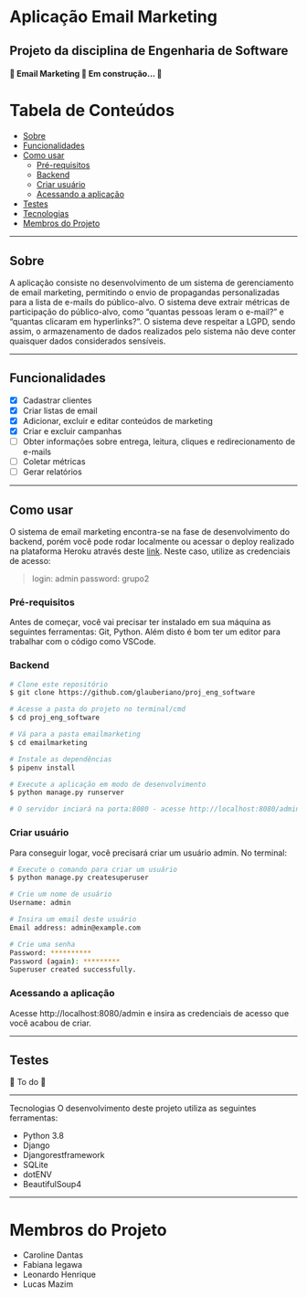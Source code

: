 # Aplicação Email Marketing
## Projeto da disciplina de Engenharia de Software 
<h4 align="left"> 
	🚧  Email Marketing 🚀 Em construção...  🚧
</h4>

Tabela de Conteúdos
=================
<!--ts-->
   * [Sobre](#Sobre)
   * [Funcionalidades](#Funcionalidades)
   * [Como usar](#como-usar)
      * [Pré-requisitos](#pre-requisitos)
      * [Backend](#backend)
      * [Criar usuário](#criar-usuario)
      * [Acessando a aplicação](#acessando-a-aplicacao)
   * [Testes](#testes)
   * [Tecnologias](#tecnologias)
   * [Membros do Projeto](#membros-do-projeto)
<!--te-->

---
## Sobre
A aplicação consiste no desenvolvimento de um sistema de gerenciamento de email marketing, permitindo o envio de propagandas personalizadas para a lista de e-mails do público-alvo. O sistema deve extrair métricas de participação do público-alvo, como “quantas pessoas leram o e-mail?” e “quantas clicaram em hyperlinks?”. O sistema deve respeitar a LGPD, sendo assim, o armazenamento de dados realizados pelo sistema não deve conter quaisquer dados considerados sensíveis.

---
## Funcionalidades
- [x] Cadastrar clientes
- [x] Criar listas de email
- [x] Adicionar, excluir e editar conteúdos de marketing
- [x] Criar e excluir campanhas
- [ ] Obter informações sobre entrega, leitura, cliques e redirecionamento de e-mails
- [ ] Coletar métricas
- [ ] Gerar relatórios

---
## Como usar
O sistema de email marketing encontra-se na fase de desenvolvimento do backend, porém você pode rodar localmente ou acessar o deploy realizado na plataforma Heroku através deste [link](https://warm-cove-78160.herokuapp.com/admin/login/?next=/admin/). Neste caso, utilize as credenciais de acesso:
> login: admin
> password: grupo2

### Pré-requisitos
Antes de começar, você vai precisar ter instalado em sua máquina as seguintes ferramentas: Git, Python. Além disto é bom ter um editor para trabalhar com o código como VSCode.

### Backend
```bash
# Clone este repositório
$ git clone https://github.com/glauberiano/proj_eng_software

# Acesse a pasta do projeto no terminal/cmd
$ cd proj_eng_software

# Vá para a pasta emailmarketing
$ cd emailmarketing

# Instale as dependências
$ pipenv install

# Execute a aplicação em modo de desenvolvimento
$ python manage.py runserver

# O servidor inciará na porta:8080 - acesse http://localhost:8080/admin 
```

### Criar usuário
Para conseguir logar, você precisará criar um usuário admin. No terminal:
```bash
# Execute o comando para criar um usuário
$ python manage.py createsuperuser

# Crie um nome de usuário
Username: admin

# Insira um email deste usuário
Email address: admin@example.com

# Crie uma senha
Password: **********
Password (again): *********
Superuser created successfully.
```

### Acessando a aplicação
Acesse http://localhost:8080/admin e insira as credenciais de acesso que você acabou de criar. 

---
## Testes

🚧 To do 🚧

---
Tecnologias
O desenvolvimento deste projeto utiliza as seguintes ferramentas:
 * Python 3.8
 * Django
 * Djangorestframework
 * SQLite
 * dotENV
 * BeautifulSoup4

---
# Membros do Projeto
- Caroline Dantas
- Fabiana Iegawa
- Leonardo Henrique
- Lucas Mazim
